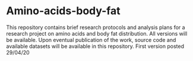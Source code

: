 # Amino-acids-body-fat
This repository contains brief research protocols and analysis plans for a research project on amino acids and body fat distribution. All versions will be available. Upon eventual publication of the work, source code and available datasets will be available in this repository.
First version posted 29/04/20
